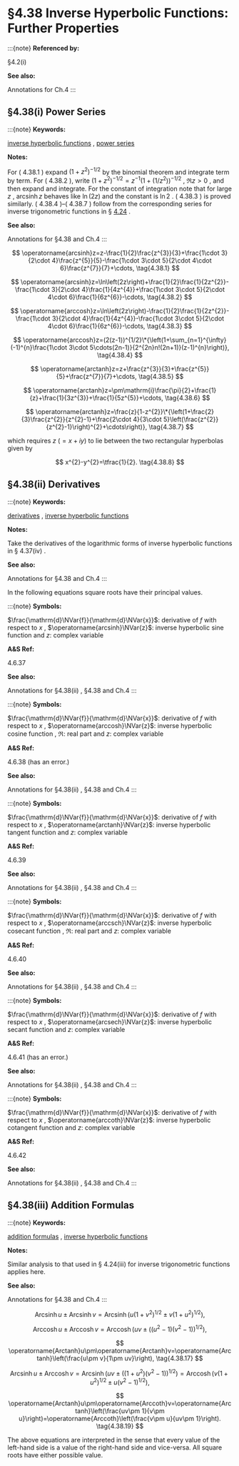 # §4.38 Inverse Hyperbolic Functions: Further Properties

:::{note}
**Referenced by:**

§4.2(i)

**See also:**

Annotations for Ch.4
:::


## §4.38(i) Power Series

:::{note}
**Keywords:**

[inverse hyperbolic functions](http://dlmf.nist.gov/search/search?q=inverse%20hyperbolic%20functions) , [power series](http://dlmf.nist.gov/search/search?q=power%20series)

**Notes:**

For ( 4.38.1 ) expand $(1+z^{2})^{-1/2}$ by the binomial theorem and integrate term by term. For ( 4.38.2 ), write $(1+z^{2})^{-1/2}=z^{-1}(1+(1/z^{2}))^{-1/2}$ , $\Re z>0$ , and then expand and integrate. For the constant of integration note that for large $z$ , $\operatorname{arcsinh}z$ behaves like $\ln\left(2z\right)$ and the constant is $\ln 2$ . ( 4.38.3 ) is proved similarly. ( 4.38.4 )–( 4.38.7 ) follow from the corresponding series for inverse trigonometric functions in § [4.24](./4.24.md "§4.24 Inverse Trigonometric Functions: Further Properties ‣ Trigonometric Functions ‣ Chapter 4 Elementary Functions") .

**See also:**

Annotations for §4.38 and Ch.4
:::


<a id="E1"></a>
$$
\operatorname{arcsinh}z=z-\frac{1}{2}\frac{z^{3}}{3}+\frac{1\cdot 3}{2\cdot 4}\frac{z^{5}}{5}-\frac{1\cdot 3\cdot 5}{2\cdot 4\cdot 6}\frac{z^{7}}{7}+\cdots, \tag{4.38.1}
$$


<a id="E2"></a>
$$
\operatorname{arcsinh}z=\ln\left(2z\right)+\frac{1}{2}\frac{1}{2z^{2}}-\frac{1\cdot 3}{2\cdot 4}\frac{1}{4z^{4}}+\frac{1\cdot 3\cdot 5}{2\cdot 4\cdot 6}\frac{1}{6z^{6}}-\cdots, \tag{4.38.2}
$$


<a id="E3"></a>
$$
\operatorname{arccosh}z=\ln\left(2z\right)-\frac{1}{2}\frac{1}{2z^{2}}-\frac{1\cdot 3}{2\cdot 4}\frac{1}{4z^{4}}-\frac{1\cdot 3\cdot 5}{2\cdot 4\cdot 6}\frac{1}{6z^{6}}-\cdots, \tag{4.38.3}
$$


<a id="E4"></a>
$$
\operatorname{arccosh}z=(2(z-1))^{1/2}\*{\left(1+\sum_{n=1}^{\infty}(-1)^{n}\frac{1\cdot 3\cdot 5\cdots(2n-1)}{2^{2n}n!(2n+1)}(z-1)^{n}\right)}, \tag{4.38.4}
$$


<a id="E5"></a>
$$
\operatorname{arctanh}z=z+\frac{z^{3}}{3}+\frac{z^{5}}{5}+\frac{z^{7}}{7}+\cdots, \tag{4.38.5}
$$


<a id="E6"></a>
$$
\operatorname{arctanh}z=\pm\mathrm{i}\frac{\pi}{2}+\frac{1}{z}+\frac{1}{3z^{3}}+\frac{1}{5z^{5}}+\cdots, \tag{4.38.6}
$$


<a id="E7"></a>
$$
\operatorname{arctanh}z=\frac{z}{1-z^{2}}\*{\left(1+\frac{2}{3}\frac{z^{2}}{z^{2}-1}+\frac{2\cdot 4}{3\cdot 5}\left(\frac{z^{2}}{z^{2}-1}\right)^{2}+\cdots\right)}, \tag{4.38.7}
$$

which requires $z$ $(=x+iy)$ to lie between the two rectangular hyperbolas given by


<a id="E8"></a>
$$
x^{2}-y^{2}=\tfrac{1}{2}. \tag{4.38.8}
$$


## §4.38(ii) Derivatives

:::{note}
**Keywords:**

[derivatives](http://dlmf.nist.gov/search/search?q=derivatives) , [inverse hyperbolic functions](http://dlmf.nist.gov/search/search?q=inverse%20hyperbolic%20functions)

**Notes:**

Take the derivatives of the logarithmic forms of inverse hyperbolic functions in § 4.37(iv) .

**See also:**

Annotations for §4.38 and Ch.4
:::

In the following equations square roots have their principal values.

:::{note}
**Symbols:**

$\frac{\mathrm{d}\NVar{f}}{\mathrm{d}\NVar{x}}$: derivative of $f$ with respect to $x$ , $\operatorname{arcsinh}\NVar{z}$: inverse hyperbolic sine function and $z$: complex variable

**A&S Ref:**

4.6.37

**See also:**

Annotations for §4.38(ii) , §4.38 and Ch.4
:::

:::{note}
**Symbols:**

$\frac{\mathrm{d}\NVar{f}}{\mathrm{d}\NVar{x}}$: derivative of $f$ with respect to $x$ , $\operatorname{arccosh}\NVar{z}$: inverse hyperbolic cosine function , $\Re$: real part and $z$: complex variable

**A&S Ref:**

4.6.38 (has an error.)

**See also:**

Annotations for §4.38(ii) , §4.38 and Ch.4
:::

:::{note}
**Symbols:**

$\frac{\mathrm{d}\NVar{f}}{\mathrm{d}\NVar{x}}$: derivative of $f$ with respect to $x$ , $\operatorname{arctanh}\NVar{z}$: inverse hyperbolic tangent function and $z$: complex variable

**A&S Ref:**

4.6.39

**See also:**

Annotations for §4.38(ii) , §4.38 and Ch.4
:::

:::{note}
**Symbols:**

$\frac{\mathrm{d}\NVar{f}}{\mathrm{d}\NVar{x}}$: derivative of $f$ with respect to $x$ , $\operatorname{arccsch}\NVar{z}$: inverse hyperbolic cosecant function , $\Re$: real part and $z$: complex variable

**A&S Ref:**

4.6.40

**See also:**

Annotations for §4.38(ii) , §4.38 and Ch.4
:::

:::{note}
**Symbols:**

$\frac{\mathrm{d}\NVar{f}}{\mathrm{d}\NVar{x}}$: derivative of $f$ with respect to $x$ , $\operatorname{arcsech}\NVar{z}$: inverse hyperbolic secant function and $z$: complex variable

**A&S Ref:**

4.6.41 (has an error.)

**See also:**

Annotations for §4.38(ii) , §4.38 and Ch.4
:::

:::{note}
**Symbols:**

$\frac{\mathrm{d}\NVar{f}}{\mathrm{d}\NVar{x}}$: derivative of $f$ with respect to $x$ , $\operatorname{arccoth}\NVar{z}$: inverse hyperbolic cotangent function and $z$: complex variable

**A&S Ref:**

4.6.42

**See also:**

Annotations for §4.38(ii) , §4.38 and Ch.4
:::


## §4.38(iii) Addition Formulas

:::{note}
**Keywords:**

[addition formulas](http://dlmf.nist.gov/search/search?q=addition%20formulas) , [inverse hyperbolic functions](http://dlmf.nist.gov/search/search?q=inverse%20hyperbolic%20functions)

**Notes:**

Similar analysis to that used in § 4.24(iii) for inverse trigonometric functions applies here.

**See also:**

Annotations for §4.38 and Ch.4
:::


<a id="E15"></a>
$$
\operatorname{Arcsinh}u\pm\operatorname{Arcsinh}v=\operatorname{Arcsinh}\left(u(1+v^{2})^{1/2}\pm v(1+u^{2})^{1/2}\right), \tag{4.38.15}
$$


<a id="E16"></a>
$$
\operatorname{Arccosh}u\pm\operatorname{Arccosh}v=\operatorname{Arccosh}\left(uv\pm((u^{2}-1)(v^{2}-1))^{1/2}\right), \tag{4.38.16}
$$


<a id="E17"></a>
$$
\operatorname{Arctanh}u\pm\operatorname{Arctanh}v=\operatorname{Arctanh}\left(\frac{u\pm v}{1\pm uv}\right), \tag{4.38.17}
$$


<a id="E18"></a>
$$
\operatorname{Arcsinh}u\pm\operatorname{Arccosh}v=\operatorname{Arcsinh}\left(uv\pm((1+u^{2})(v^{2}-1))^{1/2}\right)=\operatorname{Arccosh}\left(v(1+u^{2})^{1/2}\pm u(v^{2}-1)^{1/2}\right), \tag{4.38.18}
$$


<a id="E19"></a>
$$
\operatorname{Arctanh}u\pm\operatorname{Arccoth}v=\operatorname{Arctanh}\left(\frac{uv\pm 1}{v\pm u}\right)=\operatorname{Arccoth}\left(\frac{v\pm u}{uv\pm 1}\right). \tag{4.38.19}
$$

The above equations are interpreted in the sense that every value of the left-hand side is a value of the right-hand side and vice-versa. All square roots have either possible value.

